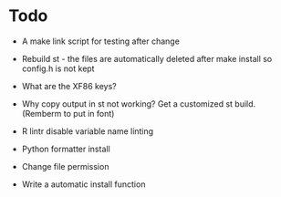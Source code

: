 # Todo

* A make link script for testing after change

* Rebuild st - the files are automatically deleted after make install so config.h is not kept

* What are the XF86 keys?

* Why copy output in st not working? Get a customized st build. (Remberm to put in font)

* R lintr disable variable name linting

* Python formatter install

* Change file permission

* Write a automatic install function
